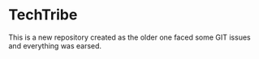 # TechTribe
This is a new repository created as the older one faced some GIT issues and everything was earsed.
